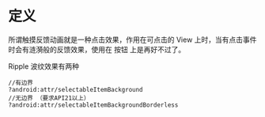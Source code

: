 # 定义

所谓触摸反馈动画就是一种点击效果，作用在可点击的 View 上时，当有点击事件时会有涟漪般的反馈效果，使用在 按钮 上是再好不过了。

Ripple 波纹效果有两种

```
//有边界
?android:attr/selectableItemBackground
//无边界 （要求API21以上）
?android:attr/selectableItemBackgroundBorderless 
```